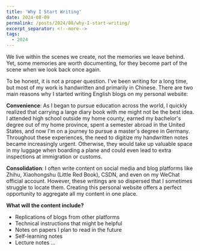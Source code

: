```yaml
---
title: 'Why I Start Writing'
date: 2024-08-09
permalink: /posts/2024/08/why-I-start-writing/
excerpt_separator: <!--more-->
tags:
  - 2024
---
```


We live within the scenes we create, not the memories we leave behind. Yet, some memories are worth documenting, for they become part of the scene when we look back once again. <!--more-->

To be honest, it is not a proper question. I've been writing for a long time, but most of my work is handwritten and primarily in Chinese. There are two main reasons why I started writing English blogs on my personal website:

**Convenience**: As I began to pursue education across the world, I quickly realized that carrying a large diary book with me might not be the best idea. I attended high school outside my home county, earned my bachelor's degree out of my home province, spent a semester abroad in the United States, and now I'm on a journey to pursue a master's degree in Germany. Throughout these experiences, the need to digitize my handwritten notes became increasingly urgent. Otherwise, they would take up valuable space in my luggage when boarding a plane and could even lead to extra inspections at immigration or customs.


**Consolidation**: I often write content on social media and blog platforms like Zhihu, Xiaohongshu (Little Red Book), CSDN, and even on my WeChat official account. However, these writings are so dispersed that I sometimes struggle to locate them. Creating this personal website offers a perfect opportunity to aggregate all my content in one place.

**What will the content include?**
* Replications of blogs from other platforms
* Technical instructions that might be helpful
* Notes on papers I plan to read in the future
* Self-learning notes
* Lecture notes
...
